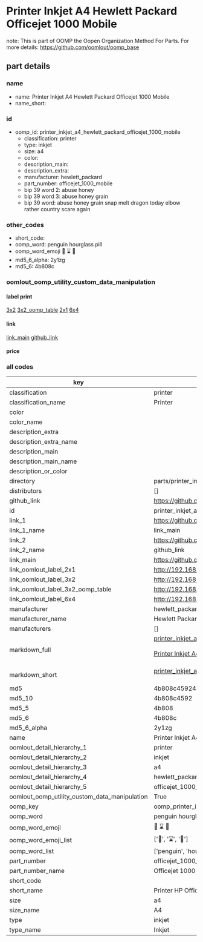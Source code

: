 # Printer Inkjet A4 Hewlett Packard Officejet 1000 Mobile  

note: This is part of OOMP the Oopen Organization Method For Parts. For more details: https://github.com/oomlout/oomp_base

##  part details





### name
* name: Printer Inkjet A4 Hewlett Packard Officejet 1000 Mobile
* name_short: 
### id
* oomp_id: printer_inkjet_a4_hewlett_packard_officejet_1000_mobile
  * classification: printer
  * type: inkjet
  * size: a4
  * color: 
  * description_main: 
  * description_extra: 
  * manufacturer: hewlett_packard
  * part_number: officejet_1000_mobile
  * bip 39 word 2: abuse honey
  * bip 39 word 3: abuse honey grain
  * bip 39 word: abuse honey grain snap melt dragon today elbow rather country scare again

### other_codes
* short_code: 
* oomp_word: penguin hourglass pill
* oomp_word_emoji :penguin: :hourglass: :pill:
* md5_6_alpha: 2y1zg
* md5_6: 4b808c






### oomlout_oomp_utility_custom_data_manipulation
#### label print
[3x2](http://192.168.1.245:1112/?label=oomp%202y1zg)
[3x2_oomp_table](http://192.168.1.107:1112/?label=oomp%202y1zg)
[2x1](http://192.168.1.242:1112/?label=oomp%202y1zg)
[6x4](http://192.168.1.55:1112/?label=oomp%202y1zg)    

#### link

[link_main](https://github.com/oomlout/oomlout_oomp_current_version_messy/tree/main/parts/printer_inkjet_a4_hewlett_packard_officejet_1000_mobile) [github_link](https://github.com/oomlout/oomlout_oomp_part_src/tree/main/parts/printer_inkjet_a4_hewlett_packard_officejet_1000_mobile)                             

#### price







### all codes 
| key | value |  
| --- | --- |  
| classification | printer |  
| classification_name | Printer |  
| color |  |  
| color_name |  |  
| description_extra |  |  
| description_extra_name |  |  
| description_main |  |  
| description_main_name |  |  
| description_or_color |   |  
| directory | parts/printer_inkjet_a4_hewlett_packard_officejet_1000_mobile |  
| distributors | [] |  
| github_link | https://github.com/oomlout/oomlout_oomp_part_src/tree/main/parts/printer_inkjet_a4_hewlett_packard_officejet_1000_mobile |  
| id | printer_inkjet_a4_hewlett_packard_officejet_1000_mobile |  
| link_1 | https://github.com/oomlout/oomlout_oomp_current_version_messy/tree/main/parts/printer_inkjet_a4_hewlett_packard_officejet_1000_mobile |  
| link_1_name | link_main |  
| link_2 | https://github.com/oomlout/oomlout_oomp_part_src/tree/main/parts/printer_inkjet_a4_hewlett_packard_officejet_1000_mobile |  
| link_2_name | github_link |  
| link_main | https://github.com/oomlout/oomlout_oomp_current_version_messy/tree/main/parts/printer_inkjet_a4_hewlett_packard_officejet_1000_mobile |  
| link_oomlout_label_2x1 | http://192.168.1.242:1112/?label=oomp%202y1zg |  
| link_oomlout_label_3x2 | http://192.168.1.245:1112/?label=oomp%202y1zg |  
| link_oomlout_label_3x2_oomp_table | http://192.168.1.107:1112/?label=oomp%202y1zg |  
| link_oomlout_label_6x4 | http://192.168.1.55:1112/?label=oomp%202y1zg |  
| manufacturer | hewlett_packard |  
| manufacturer_name | Hewlett Packard |  
| manufacturers | [] |  
| markdown_full | [printer_inkjet_a4_hewlett_packard_officejet_1000_mobile](https://github.com/oomlout/oomlout_oomp_current_version_messy/tree/main/parts/printer_inkjet_a4_hewlett_packard_officejet_1000_mobile)<br>[](https://github.com/oomlout/oomlout_oomp_current_version_messy/tree/main/parts/printer_inkjet_a4_hewlett_packard_officejet_1000_mobile)<br>[Printer Inkjet A4 Hewlett Packard Officejet 1000 Mobile](https://github.com/oomlout/oomlout_oomp_current_version_messy/tree/main/parts/printer_inkjet_a4_hewlett_packard_officejet_1000_mobile)<br><br> |  
| markdown_short | [printer_inkjet_a4_hewlett_packard_officejet_1000_mobile](https://github.com/oomlout/oomlout_oomp_current_version_messy/tree/main/parts/printer_inkjet_a4_hewlett_packard_officejet_1000_mobile)<br><br> |  
| md5 | 4b808c4592473c6908455cd4cb1b4809 |  
| md5_10 | 4b808c4592 |  
| md5_5 | 4b808 |  
| md5_6 | 4b808c |  
| md5_6_alpha | 2y1zg |  
| name | Printer Inkjet A4 Hewlett Packard Officejet 1000 Mobile |  
| oomlout_detail_hierarchy_1 | printer |  
| oomlout_detail_hierarchy_2 | inkjet |  
| oomlout_detail_hierarchy_3 | a4 |  
| oomlout_detail_hierarchy_4 | hewlett_packard |  
| oomlout_detail_hierarchy_5 | officejet_1000_mobile |  
| oomlout_oomp_utility_custom_data_manipulation | True |  
| oomp_key | oomp_printer_inkjet_a4_hewlett_packard_officejet_1000_mobile |  
| oomp_word | penguin hourglass pill |  
| oomp_word_emoji | :penguin: :hourglass: :pill: |  
| oomp_word_emoji_list | [':penguin:', ':hourglass:', ':pill:'] |  
| oomp_word_list | ['penguin', 'hourglass', 'pill'] |  
| part_number | officejet_1000_mobile |  
| part_number_name | Officejet 1000 Mobile |  
| short_code |  |  
| short_name | Printer HP Officejet 1000 Mobile |  
| size | a4 |  
| size_name | A4 |  
| type | inkjet |  
| type_name | Inkjet |  
